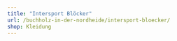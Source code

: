 ```yaml
---
title: "Intersport Blöcker"
url: /buchholz-in-der-nordheide/intersport-bloecker/
shop: Kleidung
---
```

